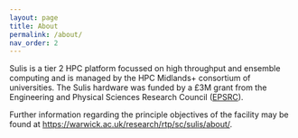 ```yaml
---
layout: page
title: About
permalink: /about/
nav_order: 2
---
```


Sulis is a tier 2 HPC platform focussed on high throughput and ensemble computing and is managed by the HPC Midlands+ consortium of universities. The Sulis hardware was funded by a £3M grant from the Engineering and Physical Sciences Research Council ([EPSRC](https://epsrc.ukri.org/)).

Further information regarding the principle objectives of the facility may be found at https://warwick.ac.uk/research/rtp/sc/sulis/about/. 
